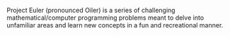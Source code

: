 Project Euler (pronounced Oiler) is a series of challenging mathematical/computer programming problems meant to delve into unfamiliar areas and learn new concepts in a fun and recreational manner.
